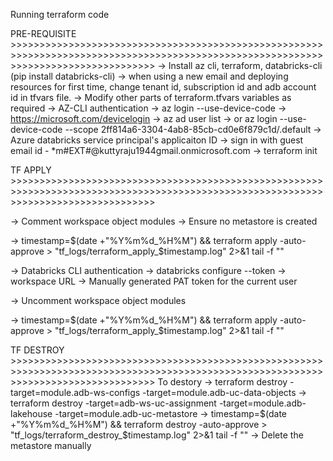 Running terraform code

PRE-REQUISITE >>>>>>>>>>>>>>>>>>>>>>>>>>>>>>>>>>>>>>>>>>>>>>>>>>>>>>>>>>>>>>>>>>>>>>>>>>>>>>>>>>>>>>>>>>>>>>>>>>>>>>>>>>>>>>>>>>>>>>>>>>>>>>>>>>>>>
-> Install az cli, terraform, databricks-cli (pip install databricks-cli)
-> when using a new email and deploying resources for first time, change tenant id, subscription id and adb account id in tfvars file. 
-> Modify other parts of terraform.tfvars variables as required
-> AZ-CLI authentication 
            -> az login --use-device-code 
            -> https://microsoft.com/devicelogin
            -> az ad user list
            -> or az login --use-device-code --scope 2ff814a6-3304-4ab8-85cb-cd0e6f879c1d/.default   -> Azure databricks service principal's applicaiton ID
            -> sign in with guest email id - *m#EXT#@kuttyraju1944gmail.onmicrosoft.com
-> terraform init

TF APPLY >>>>>>>>>>>>>>>>>>>>>>>>>>>>>>>>>>>>>>>>>>>>>>>>>>>>>>>>>>>>>>>>>>>>>>>>>>>>>>>>>>>>>>>>>>>>>>>>>>>>>>>>>>>>>>>>>>>>>>>>>>>>>>>>>>>>>

-> Comment workspace object modules
-> Ensure no metastore is created

-> timestamp=$(date +"%Y%m%d_%H%M") && terraform apply -auto-approve > "tf_logs/terraform_apply_$timestamp.log" 2>&1
                                 tail -f ""


-> Databricks CLI authentication
            -> databricks configure --token
            -> workspace URL
            -> Manually generated PAT token for the current user

-> Uncomment workspace object modules

-> timestamp=$(date +"%Y%m%d_%H%M") && terraform apply -auto-approve > "tf_logs/terraform_apply_$timestamp.log" 2>&1
                                 tail -f ""



TF DESTROY >>>>>>>>>>>>>>>>>>>>>>>>>>>>>>>>>>>>>>>>>>>>>>>>>>>>>>>>>>>>>>>>>>>>>>>>>>>>>>>>>>>>>>>>>>>>>>>>>>>>>>>>>>>>>>>>>>>>>>>>>>>>>>>>>>>>>
To destory
-> terraform destroy -target=module.adb-ws-configs -target=module.adb-uc-data-objects 
-> terraform destroy -target=adb-ws-uc-assignment -target=module.adb-lakehouse -target=module.adb-uc-metastore
-> timestamp=$(date +"%Y%m%d_%H%M") && terraform destroy -auto-approve > "tf_logs/terraform_destroy_$timestamp.log" 2>&1 
                                tail -f ""
-> Delete the metastore manually

